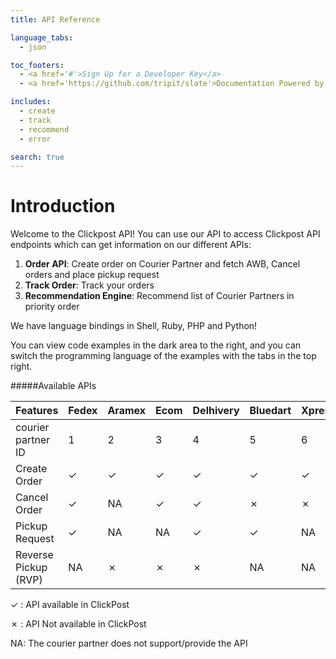 ```yaml
---
title: API Reference

language_tabs:
  - json

toc_footers:
  - <a href='#'>Sign Up for a Developer Key</a>
  - <a href='https://github.com/tripit/slate'>Documentation Powered by Slate</a>

includes:
  - create
  - track
  - recommend
  - error

search: true
---
```


# Introduction

Welcome to the Clickpost API! You can use our API to access Clickpost API endpoints which can get information on our different APIs:

1. __Order API__: Create order on Courier Partner and fetch AWB, Cancel orders and place pickup request
2. __Track Order__: Track your orders
3. __Recommendation Engine__: Recommend list of Courier Partners in priority order

We have language bindings in Shell, Ruby, PHP and Python!

You can view code examples in the dark area to the right, and you can switch the programming language of the examples with the tabs in the top right.

#####Available APIs

Features | Fedex | Aramex | Ecom | Delhivery | Bluedart | XpressBees | NuvoEx
-------- | ----- | ------ | ---- | --------- | -------- | ---------- | ------
courier partner ID | 1 | 2 | 3 | 4 | 5 | 6 | 7
Create Order | ✓ | ✓ | ✓ | ✓ | ✓ | ✓ | ✓
Cancel Order | ✓ | NA | ✓ | ✓ | ✗ | ✗ | ✗
Pickup Request | ✓ | NA | NA | ✓ | ✓ | NA | NA
Reverse Pickup (RVP) | NA | ✗ | ✗ | ✗ | NA | NA | ✓

✓ : API available in ClickPost

✗ : API Not available in ClickPost

NA: The courier partner does not support/provide the API
